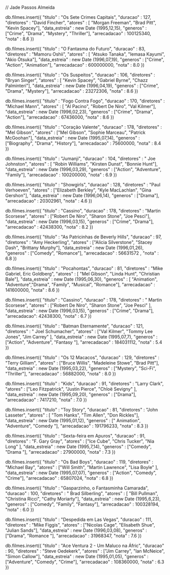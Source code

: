 // Jade Passos Almeida
db.filmes.insert({
	"titulo" : "Os Sete Crimes Capitais",
	"duracao" : 127,
	"diretores" : "David Fincher",
	"atores" : [ "Morgan Freeman", "Brad Pitt", "Kevin Spacey"],
	"data_estreia" : new Date (1995,12,15),
	"generos" : ["Crime", "Drama", "Mystery", "Thriller"],
	"arrecadacao" : 100125340,
	"nota" : 8.6
})

db.filmes.insert({
	"titulo" : "O Fantasma do Futuro",
	"duracao" : 83,
	"diretores" : "Mamoru Oshii",
	"atores" : [ "Atsuko Tanaka", "Iemasa Kayumi", "Akio Ôtsuka"],
	"data_estreia" : new Date (1996,07,19),
	"generos" : ["Crime", "Action", "Animation"],
	"arrecadacao" : 600000000,
	"nota" : 8.0
})

db.filmes.insert({
	"titulo" : "Os Suspeitos",
	"duracao" : 106,
	"diretores" : "Bryan Singer",
	"atores" : [ "Kevin Spacey", "Gabriel Byrne", "Chazz Palminteri"],
	"data_estreia" : new Date (1996,04,19),
	"generos" : ["Crime", "Drama", "Mystery"],
	"arrecadacao" : 23272306,
	"nota" : 8.6
})

db.filmes.insert({
	"titulo" : "Fogo Contra Fogo",
	"duracao" : 170,
	"diretores" : "Michael Mann",
	"atores" : [ "Al Pacino", "Robert De Niro", "Val Kilmer"],
	"data_estreia" : new Date (1996,02,23),
	"generos" : ["Crime", "Drama", "Action"],
	"arrecadacao" : 67436000,
	"nota" : 8.6
})

db.filmes.insert({
	"titulo" : "Coração Valente",
	"duracao" : 178,
	"diretores" : "Mel Gibson",
	"atores" : ["Mel Gibson", "Sophie Marceau", "Patrick McGoohan"],
	"data_estreia" : new Date (1995,07,14),
	"generos" : ["Biography", "Drama", "History"],
	"arrecadacao" : 75600000,
	"nota" : 8.4
})

db.filmes.insert({
	"titulo" : "Jumanji",
	"duracao" : 104,
	"diretores" : " Joe Johnston",
	"atores" : [ "Robin Williams", "Kirsten Dunst", "Bonnie Hunt"],
	"data_estreia" : new Date (1996,03,29),
	"generos" : ["Action", "Adventure", "Family"],
	"arrecadacao" : 100200000,
	"nota" : 6.9
})

db.filmes.insert({
	"titulo" : "Showgirls",
	"duracao" : 128,
	"diretores" : "Paul Verhoeven",
	"atores" : ["Elizabeth Berkley", "Kyle MacLachlan", "Gina Gershon"],
	"data_estreia" : new Date (1996,06,14),
	"generos" : ["Drama"],
	"arrecadacao" : 20302961,
	"nota" : 4.6
})

db.filmes.insert({
	"titulo" : "Cassino",
	"duracao" : 178,
	"diretores" : "Martin Scorsese",
	"atores" : ["Robert De Niro", "Sharon Stone", "Joe Pesci"],
	"data_estreia" : new Date (1996,03,15),
	"generos" : ["Crime", "Drama"],
	"arrecadacao" : 42438300,
	"nota" : 8.2
})

db.filmes.insert({
	"titulo" : "As Patricinhas de Beverly Hills",
	"duracao" : 97,
	"diretores" : "Amy Heckerling",
	"atores" : ["Alicia Silverstone", "Stacey Dash", "Brittany Murphy"],
	"data_estreia" : new Date (1996,01,26),
	"generos" : ["Comedy", "Romance"],
	"arrecadacao" : 56631572 ,
	"nota" : 6.8
})

db.filmes.insert({
	"titulo" : "Pocahontas",
	"duracao" : 81,
	"diretores" : "Mike Gabriel, Eric Goldberg",
	"atores" : [ "Mel Gibson", "Linda Hunt", "Christian Bale"],
	"data_estreia" : new Date (1995,06,30),
	"generos" : [ "Animation", "Adventure","Drama", "Family", "Musical", "Romance"],
	"arrecadacao" : 141600000,
	"nota" : 8.6
})

db.filmes.insert({
	"titulo" : "Cassino",
	"duracao" :  178,
	"diretores" : " Martin Scorsese",
	"atores" : ["Robert De Niro", "Sharon Stone", "Joe Pesci" ],
	"data_estreia" : new Date (1996,03,15),
	"generos" : ["Crime", "Drama"],
	"arrecadacao": 42438300,
	"nota" : 6.7
})

db.filmes.insert({
	"titulo" : "Batman Eternamente",
	"duracao" :  121,
	"diretores" : " Joel Schumacher",
	"atores" : ["Val Kilmer", "Tommy Lee Jones", "Jim Carrey" ],
	"data_estreia" : new Date (1995,07,7),
	"generos" : ["Action", "Adventure", "Fantasy "],
	"arrecadacao" : 184031112,
	"nota" : 5.4
})

db.filmes.insert({
	"titulo" : "Os 12 Macacos",
	"duracao" : 129,
	"diretores" : "Terry Gilliam",
	"atores" : ["Bruce Willis", "Madeleine Stowe", "Brad Pitt"],
	"data_estreia" : new Date (1995,03,22),
	"generos" : ["Mystery", "Sci-Fi", "Thriller"],
	"arrecadacao" : 56882000,
	"nota" : 8.0
})

db.filmes.insert({
	"titulo" : "Kids",
	"duracao" :  91,
	"diretores" : "Larry Clark",
	"atores" : ["Leo Fitzpatrick", "Justin Pierce", "Chloë Sevigny" ],
	"data_estreia" : new Date (1995,09,20),
	"generos" : ["Drama"],
	"arrecadacao" : 7417210,
	"nota" : 7.0
})

db.filmes.insert({
	"titulo" : "Toy Story",
	"duracao" : 81,
	"diretores" : "John Lasseter",
	"atores" : [ "Tom Hanks", "Tim Allen", "Don Rickles"],
	"data_estreia" : new Date (1995,01,12),
	"generos" : [" Animation", "Adventure", "Comedy "],
	"arrecadacao" : 191796233,
	"nota" : 8.3
})

db.filmes.insert({
	"titulo" : "Sexta-feira em Apuros",
	"duracao" : 91,
	"diretores" : "F. Gary Gray",
	"atores" : ["Ice Cube", "Chris Tucker", "Nia Long" ],
	"data_estreia" : new Date (1995,7,14),
	"generos" : ["Comedy", "Drama "],
	"arrecadacao" : 27900000,
	"nota" : 7.3
})

db.filmes.insert({
	"titulo" : "Os Bad Boys",
	"duracao" : 119,
	"diretores" : "Michael Bay",
	"atores" : ["Will Smith", "Martin Lawrence", "Lisa Boyle" ],
	"data_estreia" : new Date (1995,07,07),
	"generos" : ["Action", "Comedy", "Crime"],
	"arrecadacao" : 65807024,
	"nota" : 6.8
})

db.filmes.insert({
	"titulo" : "Gasparzinho, o Fantasminha Camarada",
	"duracao" : 100,
	"diretores" : " Brad Silberling",
	"atores" : [ "Bill Pullman", "Christina Ricci", "Cathy Moriarty"],
	"data_estreia" : new Date (1995,6,23),
	"generos" : ["Comedy", "Family", "Fantasy"],
	"arrecadacao" : 100328194,
	"nota" : 6.0
})

db.filmes.insert({
	"titulo" : "Despedida em Las Vegas",
	"duracao" : 111,
	"diretores" : "Mike Figgis",
	"atores" : ["Nicolas Cage", "Elisabeth Shue", "Julian Sands"],
	"data_estreia" : new Date (1996,03,08),
	"generos" : ["Drama", "Romance "],
	"arrecadacao" : 31968347,
	"nota" : 7.6
})

db.filmes.insert({
	"titulo" : "Ace Ventura 2 - Um Maluco na Áfric",
	"duracao" : 90,
	"diretores" : "Steve Oedekerk",
	"atores" : ["Jim Carrey", "Ian McNeice", "Simon Callow"],
	"data_estreia" : new Date (1995,01,05),
	"generos" : ["Adventure", "Comedy", "Crime"],
	"arrecadacao" : 108360000,
	"nota" : 6.3
})
